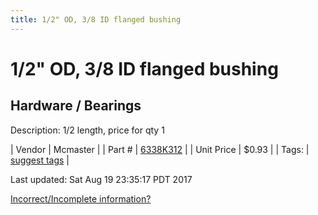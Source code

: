 ```yaml
---
title: 1/2" OD, 3/8 ID flanged bushing
---
```


# 1/2" OD, 3/8 ID flanged bushing
## Hardware / Bearings
Description: 	1/2 length, price for qty 1 

| Vendor | Mcmaster | 
| Part # | [6338K312](https://www.mcmaster.com/#6338K312) | 
| Unit Price | $0.93 | 
| Tags: | [suggest tags](https://docs.google.com/forms/d/e/1FAIpQLSeWyY8v3RgOty-MyWmh9U0iivNYN_molChYyS-0U-o-kOAv_g/viewform) | 

Last updated: Sat Aug 19 23:35:17 PDT 2017

 [Incorrect/Incomplete information?](https://docs.google.com/forms/d/e/1FAIpQLSeWyY8v3RgOty-MyWmh9U0iivNYN_molChYyS-0U-o-kOAv_g/viewform)